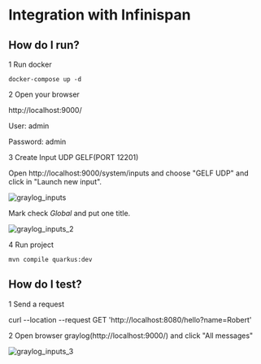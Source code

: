 # Integration with Infinispan

## How do I run?

1 Run docker
```shell
docker-compose up -d
```

2 Open your browser

http://localhost:9000/

User: admin

Password: admin

3 Create Input UDP GELF(PORT 12201)

Open http://localhost:9000/system/inputs and choose "GELF UDP" and click in "Launch new input". 

![graylog_inputs](https://user-images.githubusercontent.com/724699/194117501-6e019232-9057-4c97-97e9-d161966d57ec.jpg)

Mark check *Global* and put one title.

![graylog_inputs_2](https://user-images.githubusercontent.com/724699/194117762-b194d3f4-7353-47ba-b5e2-a78bf6123b37.jpg)


4 Run project

```shell
mvn compile quarkus:dev
```

## How do I test?

1 Send a request

curl --location --request GET 'http://localhost:8080/hello?name=Robert'

2 Open browser graylog(http://localhost:9000/) and click "All messages"

![graylog_inputs_3](https://user-images.githubusercontent.com/724699/194122179-faf1d372-1f17-4fa2-af11-8ad7fca1c717.jpg)
